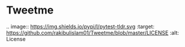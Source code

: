 # Tweetme

.. image:: https://img.shields.io/pypi/l/pytest-tldr.svg
    :target: https://github.com/rakibulislam01/Tweetme/blob/master/LICENSE
    :alt: License
